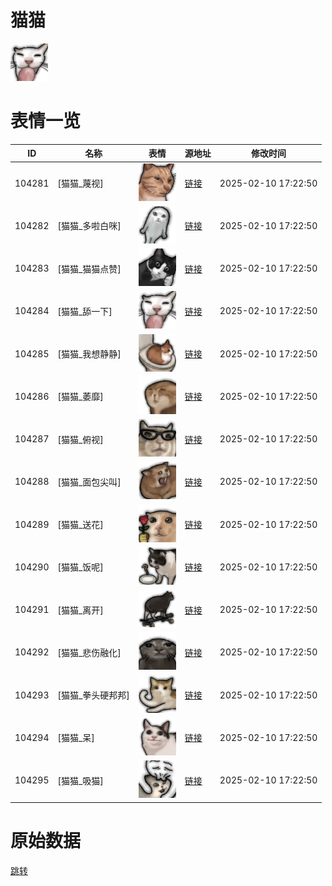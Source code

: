 # 猫猫

<img src="./cover.png" height="60" alt="cover" />

# 表情一览

|ID|名称|表情|源地址|修改时间|
|----|----|----|----|----|
|104281|[猫猫_蔑视]|<img src="./pic/104281_%5B猫猫_蔑视%5D.png" height="60" alt="蔑视"/>|[链接](https://i0.hdslb.com/bfs/garb/ece9bc63bb8273f062ee827671ea76f8ba99e683.png)|2025-02-10 17:22:50|
|104282|[猫猫_多啦白咪]|<img src="./pic/104282_%5B猫猫_多啦白咪%5D.png" height="60" alt="多啦白咪"/>|[链接](https://i0.hdslb.com/bfs/garb/2d3652292c29fa858d622b013f4580505ada9d45.png)|2025-02-10 17:22:50|
|104283|[猫猫_猫猫点赞]|<img src="./pic/104283_%5B猫猫_猫猫点赞%5D.png" height="60" alt="猫猫点赞"/>|[链接](https://i0.hdslb.com/bfs/garb/9d5590474d0ae56314856e77006b819f2c07f393.png)|2025-02-10 17:22:50|
|104284|[猫猫_舔一下]|<img src="./pic/104284_%5B猫猫_舔一下%5D.png" height="60" alt="舔一下"/>|[链接](https://i0.hdslb.com/bfs/garb/24884b870683eebd6e9fd04965dc2009231b42de.png)|2025-02-10 17:22:50|
|104285|[猫猫_我想静静]|<img src="./pic/104285_%5B猫猫_我想静静%5D.png" height="60" alt="我想静静"/>|[链接](https://i0.hdslb.com/bfs/garb/e5d9e2148e0960c89bcc9db537e749262cc241f9.png)|2025-02-10 17:22:50|
|104286|[猫猫_萎靡]|<img src="./pic/104286_%5B猫猫_萎靡%5D.png" height="60" alt="萎靡"/>|[链接](https://i0.hdslb.com/bfs/garb/0e626dee0fdb14c8fca7e4f87288c633ee245089.png)|2025-02-10 17:22:50|
|104287|[猫猫_俯视]|<img src="./pic/104287_%5B猫猫_俯视%5D.png" height="60" alt="俯视"/>|[链接](https://i0.hdslb.com/bfs/garb/fb0e45c44111eb96d0bc2025a3f102136be91147.png)|2025-02-10 17:22:50|
|104288|[猫猫_面包尖叫]|<img src="./pic/104288_%5B猫猫_面包尖叫%5D.png" height="60" alt="面包尖叫"/>|[链接](https://i0.hdslb.com/bfs/garb/d1762b147d41504079c7e08ef76fd9721674d588.png)|2025-02-10 17:22:50|
|104289|[猫猫_送花]|<img src="./pic/104289_%5B猫猫_送花%5D.png" height="60" alt="送花"/>|[链接](https://i0.hdslb.com/bfs/garb/fc68159c5c2f99dd0f341d0cc8e579622e28388f.png)|2025-02-10 17:22:50|
|104290|[猫猫_饭呢]|<img src="./pic/104290_%5B猫猫_饭呢%5D.png" height="60" alt="饭呢"/>|[链接](https://i0.hdslb.com/bfs/garb/796d369c9b0aea48ec977d3628fb01e0ae87a40e.png)|2025-02-10 17:22:50|
|104291|[猫猫_离开]|<img src="./pic/104291_%5B猫猫_离开%5D.png" height="60" alt="离开"/>|[链接](https://i0.hdslb.com/bfs/garb/b3b622fcbcbfcdb949111c09a83a8091c7fa6100.png)|2025-02-10 17:22:50|
|104292|[猫猫_悲伤融化]|<img src="./pic/104292_%5B猫猫_悲伤融化%5D.png" height="60" alt="悲伤融化"/>|[链接](https://i0.hdslb.com/bfs/garb/0bc388fa66bd1610cdcea41e8914ce15fa6601f1.png)|2025-02-10 17:22:50|
|104293|[猫猫_拳头硬邦邦]|<img src="./pic/104293_%5B猫猫_拳头硬邦邦%5D.png" height="60" alt="拳头硬邦邦"/>|[链接](https://i0.hdslb.com/bfs/garb/a6b1ef3952fc1e638fc03948ff7dc7e60a37ecb4.png)|2025-02-10 17:22:50|
|104294|[猫猫_呆]|<img src="./pic/104294_%5B猫猫_呆%5D.png" height="60" alt="呆"/>|[链接](https://i0.hdslb.com/bfs/garb/3fd9a158139c3ff6dce574fa30200cf1c2a23451.png)|2025-02-10 17:22:50|
|104295|[猫猫_吸猫]|<img src="./pic/104295_%5B猫猫_吸猫%5D.png" height="60" alt="吸猫"/>|[链接](https://i0.hdslb.com/bfs/garb/fa8d5c6af3ff7c5534a4807ecef1b12bfe2f85e6.png)|2025-02-10 17:22:50|

# 原始数据

[跳转](./raw.json)

